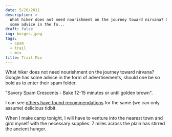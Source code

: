 ```yaml
---
date: 5/20/2011
description: >-
  What hiker does not need nourishment on the journey toward nirvana? Google has
  some advice in the fo...
draft: false
img: burger.jpeg
tags:
  - spam
  - trail
  - mix
title: Trail Mix
---
```


What hiker does not need nourishment on the journey toward nirvana? Google has some advice in the form of advertisements, should one be so bold as to enter their spam folder.

"Savory Spam Crescents - Bake 12-15 minutes or until golden brown".

I can see [others have found recommendations](http://bemusedboomer.blogspot.com/2010/02/savory-spam-crescents.html) for the same (we can only assume) delicious tidbit.

When I make camp tonight, I will have to venture into the nearest town and gird myself with the necessary supplies. 7 miles across the plain has stirred the ancient hunger.
